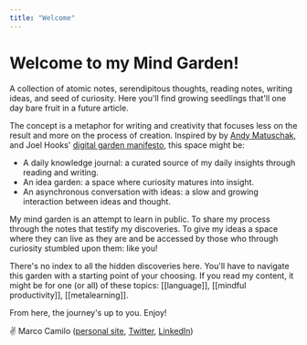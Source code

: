 ```yaml
---
title: "Welcome"
---
```


# Welcome to my Mind Garden!

A collection of atomic notes, serendipitous thoughts, reading notes, writing ideas, and seed of curiosity. Here you'll find growing seedlings that'll one day bare fruit in a future article.

The concept is a metaphor for writing and creativity that focuses less on the result and more on the process of creation. Inspired by by [Andy Matuschak](https://notes.andymatuschak.org/About_these_notes), and Joel Hooks' [digital garden manifesto](https://joelhooks.com/digital-garden), this space might be:
- A daily knowledge journal: a curated source of my daily insights through reading and writing.
- An idea garden: a space where curiosity matures into insight.
- An asynchronous conversation with ideas: a slow and growing interaction between ideas and thought.

My mind garden is an attempt to learn in public. To share my process through the notes that testify my discoveries. To give my ideas a space where they can live as they are and be accessed by those who through curiosity stumbled upon them: like you!

There's no index to all the hidden discoveries here. You'll have to navigate this garden with a starting point of your choosing. If you read my content, it might be for one (or all) of these topics: [[language]], [[mindful productivity]], [[metalearning]]. 

From here, the journey's up to you. Enjoy!

✌️ Marco Camilo ([personal site](https://marcocamilo.com), [Twitter](https://twitter.com/_marcocamilo), [LinkedIn](https://linkedin.com/marcocamilo))
